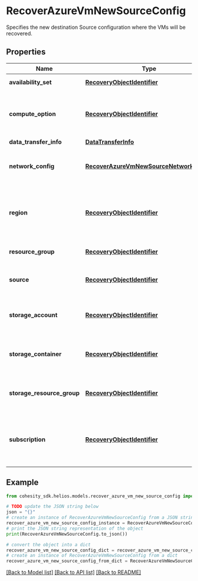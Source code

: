 # RecoverAzureVmNewSourceConfig

Specifies the new destination Source configuration where the VMs will be recovered.

## Properties

Name | Type | Description | Notes
------------ | ------------- | ------------- | -------------
**availability_set** | [**RecoveryObjectIdentifier**](RecoveryObjectIdentifier.md) | Specifies the availability set. | [optional] 
**compute_option** | [**RecoveryObjectIdentifier**](RecoveryObjectIdentifier.md) | Specifies the type of VM (e.g. small, medium, large) when cloning/restoring the VM in Azure. | [optional] 
**data_transfer_info** | [**DataTransferInfo**](DataTransferInfo.md) |  | [optional] 
**network_config** | [**RecoverAzureVmNewSourceNetworkConfig**](RecoverAzureVmNewSourceNetworkConfig.md) | Specifies the networking configuration to be applied to the recovered VMs. | 
**region** | [**RecoveryObjectIdentifier**](RecoveryObjectIdentifier.md) | Specifies the region to recover the VMs. Applicable for Tenant based registration on DMaaS. | [optional] 
**resource_group** | [**RecoveryObjectIdentifier**](RecoveryObjectIdentifier.md) | Specifies the Azure resource group. | 
**source** | [**RecoveryObjectIdentifier**](RecoveryObjectIdentifier.md) | Specifies the id of the parent source to recover the VMs. | 
**storage_account** | [**RecoveryObjectIdentifier**](RecoveryObjectIdentifier.md) | Specifies the storage account that will contain the storage container | [optional] 
**storage_container** | [**RecoveryObjectIdentifier**](RecoveryObjectIdentifier.md) | Specifies the storage container within the above storage account. | [optional] 
**storage_resource_group** | [**RecoveryObjectIdentifier**](RecoveryObjectIdentifier.md) | Specifies id of the resource group for the selected storage account. | [optional] 
**subscription** | [**RecoveryObjectIdentifier**](RecoveryObjectIdentifier.md) | Specifies the subscription id to recover the VMs. Applicable for Tenant based registration on DMaaS. | [optional] 

## Example

```python
from cohesity_sdk.helios.models.recover_azure_vm_new_source_config import RecoverAzureVmNewSourceConfig

# TODO update the JSON string below
json = "{}"
# create an instance of RecoverAzureVmNewSourceConfig from a JSON string
recover_azure_vm_new_source_config_instance = RecoverAzureVmNewSourceConfig.from_json(json)
# print the JSON string representation of the object
print(RecoverAzureVmNewSourceConfig.to_json())

# convert the object into a dict
recover_azure_vm_new_source_config_dict = recover_azure_vm_new_source_config_instance.to_dict()
# create an instance of RecoverAzureVmNewSourceConfig from a dict
recover_azure_vm_new_source_config_from_dict = RecoverAzureVmNewSourceConfig.from_dict(recover_azure_vm_new_source_config_dict)
```
[[Back to Model list]](../README.md#documentation-for-models) [[Back to API list]](../README.md#documentation-for-api-endpoints) [[Back to README]](../README.md)



